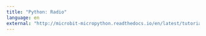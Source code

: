 ```yaml
---
title: "Python: Radio"
language: en
external: "http://microbit-micropython.readthedocs.io/en/latest/tutorials/radio.html"
---
```

